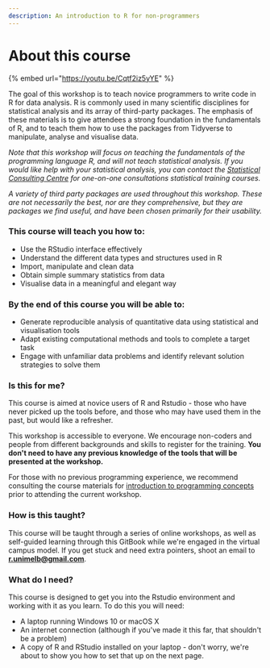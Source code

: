 ```yaml
---
description: An introduction to R for non-programmers
---
```


# About this course

{% embed url="https://youtu.be/Cqtf2iz5yYE" %}

The goal of this workshop is to teach novice programmers to write code in R for data analysis. R is commonly used in many scientific disciplines for statistical analysis and its array of third-party packages. The emphasis of these materials is to give attendees a strong foundation in the fundamentals of R, and to teach them how to use the packages from Tidyverse to manipulate, analyse and visualise data.

_Note that this workshop will focus on teaching the fundamentals of the programming language R, and will not teach statistical analysis. If you would like help with your statistical analysis, you can contact the_ [_Statistical Consulting Centre_](http://www.scc.ms.unimelb.edu.au/) _for one-on-one consultations statistical training courses._

_A variety of third party packages are used throughout this workshop. These are not necessarily the best, nor are they comprehensive, but they are packages we find useful, and have been chosen primarily for their usability._

### This course will teach you how to:

* Use the RStudio interface effectively
* Understand the different data types and structures used in R
* Import, manipulate and clean data
* Obtain simple summary statistics from data
* Visualise data in a meaningful and elegant way

###  By the end of this course you will be able to:

* Generate reproducible analysis of quantitative data using statistical and visualisation tools
* Adapt existing computational methods and tools to complete a target task
* Engage with unfamiliar data problems and identify relevant solution strategies to solve them

### **Is this for me?**

This course is aimed at novice users of R and Rstudio - those who have never picked up the tools before, and those who may have used them in the past, but would like a refresher.

This workshop is accessible to everyone. We encourage non-coders and people from different backgrounds and skills to register for the training. **You don't need to have any previous knowledge of the tools that will be presented at the workshop.**  

For those with no previous programming experience, we recommend consulting the course materials for [introduction to programming concepts](https://nikkirubinstein.gitbooks.io/resguides-introductory-programming-concepts/content/content/welcome-to-coding.html) prior to attending the current workshop.

### How is this taught?

This course will be taught through a series of online workshops, as well as self-guided learning  through this GitBook while we're engaged in the virtual campus model. If you get stuck and need extra pointers, shoot an email to **r.unimelb@gmail.com**. 

### What do I need?

This course is designed to get you into the Rstudio environment and working with it as you learn. To do this you will need:

* A laptop running Windows 10 or macOS X
* An internet connection \(although if you've made it this far, that shouldn't be a problem\)
* A copy of R and RStudio installed on your laptop - don't worry, we're about to show you how to set that up on the next page.

